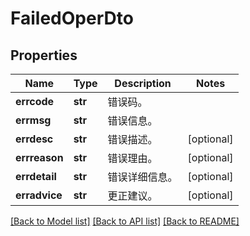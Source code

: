 # FailedOperDto

## Properties
Name | Type | Description | Notes
------------ | ------------- | ------------- | -------------
**errcode** | **str** | 错误码。 | 
**errmsg** | **str** | 错误信息。 | 
**errdesc** | **str** | 错误描述。 | [optional] 
**errreason** | **str** | 错误理由。 | [optional] 
**errdetail** | **str** | 错误详细信息。 | [optional] 
**erradvice** | **str** | 更正建议。 | [optional] 

[[Back to Model list]](../README.md#documentation-for-models) [[Back to API list]](../README.md#documentation-for-api-endpoints) [[Back to README]](../README.md)


